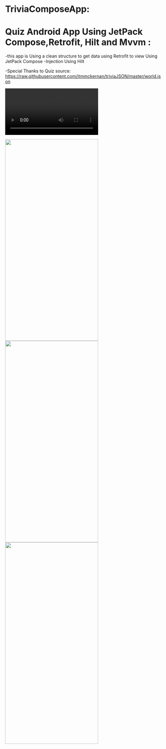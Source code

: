 # TriviaComposeApp:
# Quiz Android App Using JetPack Compose,Retrofit, Hilt and Mvvm :

-this app is Using a clean structure to get data using Retrofit to view Using JetPack Compose
-Injection Using Hilt

-Special Thanks to Quiz source:
https://raw.githubusercontent.com/itmmckernan/triviaJSON/master/world.json

![Watch the video](https://raw.githubusercontent.com/EsraaAkram/TriviaComposeApp/master/videos/1.mp4)


<!-- ![alt text](https://raw.githubusercontent.com/EsraaAkram/TriviaComposeApp/master/imgs/0.jpg  =250x250) -->
<img src="https://raw.githubusercontent.com/EsraaAkram/TriviaComposeApp/master/imgs/0.jpg" width="300" height="650" />

<img src="https://raw.githubusercontent.com/EsraaAkram/TriviaComposeApp/master/imgs/2.jpg" width="300" height="650" />

<img src="https://raw.githubusercontent.com/EsraaAkram/TriviaComposeApp/master/imgs/2.jpg" width="300" height="650" />
